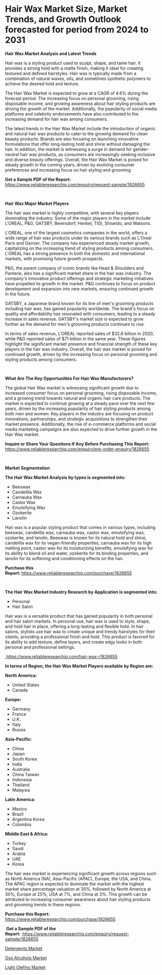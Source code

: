 <p><h1>Hair Wax Market Size, Market Trends, and Growth Outlook forecasted for period from 2024 to 2031</h1></p><p><strong>Hair Wax Market Analysis and Latest Trends</strong></p>
<p><p>Hair wax is a styling product used to sculpt, shape, and tame hair. It provides a strong hold with a matte finish, making it ideal for creating textured and defined hairstyles. Hair wax is typically made from a combination of natural waxes, oils, and sometimes synthetic polymers to achieve the desired hold and texture.</p><p>The Hair Wax Market is expected to grow at a CAGR of 4.6% during the forecast period. The increasing focus on personal grooming, rising disposable income, and growing awareness about hair styling products are driving the growth of the market. Additionally, the popularity of social media platforms and celebrity endorsements have also contributed to the increasing demand for hair wax among consumers.</p><p>The latest trends in the Hair Wax Market include the introduction of organic and natural hair wax products to cater to the growing demand for clean beauty products. Brands are also focusing on launching innovative formulations that offer long-lasting hold and shine without damaging the hair. In addition, the market is witnessing a surge in demand for gender-neutral hair wax products, as consumers are increasingly seeking inclusive and diverse beauty offerings. Overall, the Hair Wax Market is poised for steady growth in the coming years, driven by evolving consumer preferences and increasing focus on hair styling and grooming.</p></p>
<p><strong>Get a Sample PDF of the Report:&nbsp;</strong> <a href="https://www.reliableresearchiq.com/enquiry/request-sample/1826655">https://www.reliableresearchiq.com/enquiry/request-sample/1826655</a></p>
<p>&nbsp;</p>
<p><strong>Hair Wax Major Market Players</strong></p>
<p><p>The hair wax market is highly competitive, with several key players dominating the industry. Some of the major players in the market include L'OREAL, P&G, GATSBY, Beiersdorf, Henkel, TIGI, Shiseido, and Watsons.</p><p>L'OREAL, one of the largest cosmetics companies in the world, offers a wide range of hair wax products under its various brands such as L'Oreal Paris and Garnier. The company has experienced steady market growth, capitalizing on the increasing trend of styling products among consumers. L'OREAL has a strong presence in both the domestic and international markets, with promising future growth prospects.</p><p>P&G, the parent company of iconic brands like Head & Shoulders and Pantene, also has a significant market share in the hair wax industry. The company's innovative product offerings and strategic marketing initiatives have propelled its growth in the market. P&G continues to focus on product development and expansion into new markets, ensuring continued growth in the future.</p><p>GATSBY, a Japanese brand known for its line of men's grooming products including hair wax, has gained popularity worldwide. The brand's focus on quality and affordability has resonated with consumers, leading to a steady increase in sales revenue. GATSBY's market size is expected to grow further as the demand for men's grooming products continues to rise.</p><p>In terms of sales revenue, L'OREAL reported sales of $32.6 billion in 2020, while P&G reported sales of $71 billion in the same year. These figures highlight the significant market presence and financial strength of these key players in the hair wax industry. Overall, the hair wax market is poised for continued growth, driven by the increasing focus on personal grooming and styling products among consumers.</p></p>
<p>&nbsp;</p>
<p><strong>What Are The Key Opportunities For Hair Wax Manufacturers?</strong></p>
<p><p>The global Hair Wax market is witnessing significant growth due to increased consumer focus on personal grooming, rising disposable income, and a growing trend towards natural and organic hair care products. The market is expected to continue growing at a steady pace over the next few years, driven by the increasing popularity of hair styling products among both men and women. Key players in the industry are focusing on product innovations, partnerships, and strategic acquisitions to strengthen their market presence. Additionally, the rise of e-commerce platforms and social media marketing campaigns are also expected to drive further growth in the Hair Wax market.</p></p>
<p><strong>Inquire or Share Your Questions If Any Before Purchasing This Report:</strong> <a href="https://www.reliableresearchiq.com/enquiry/pre-order-enquiry/1826655">https://www.reliableresearchiq.com/enquiry/pre-order-enquiry/1826655</a></p>
<p>&nbsp;</p>
<p><strong>Market Segmentation</strong></p>
<p><strong>The Hair Wax Market Analysis by types is segmented into:</strong></p>
<p><ul><li>Beeswax</li><li>Candelilla Wax</li><li>Carnauba Wax</li><li>Castor Wax</li><li>Emulsifying Wax</li><li>Ozokerite</li><li>Lanolin</li></ul></p>
<p><p>Hair wax is a popular styling product that comes in various types, including beeswax, candelilla wax, carnauba wax, castor wax, emulsifying wax, ozokerite, and lanolin. Beeswax is known for its natural hold and shine, candelilla wax for its vegan-friendly properties, carnauba wax for its high melting point, castor wax for its moisturizing benefits, emulsifying wax for its ability to blend oil and water, ozokerite for its binding properties, and lanolin for its softening and conditioning effects on the hair.</p></p>
<p><strong>Purchase this Report:&nbsp;</strong><a href="https://www.reliableresearchiq.com/purchase/1826655">https://www.reliableresearchiq.com/purchase/1826655</a></p>
<p>&nbsp;</p>
<p><strong>The Hair Wax Market Industry Research by Application is segmented into:</strong></p>
<p><ul><li>Personal</li><li>Hair Salon</li></ul></p>
<p><p>Hair wax is a versatile product that has gained popularity in both personal and hair salon markets. In personal use, hair wax is used to style, shape, and hold hair in place, offering a long-lasting and flexible hold. In hair salons, stylists use hair wax to create unique and trendy hairstyles for their clients, providing a professional finish and hold. This product is favored for its ability to add texture, define layers, and create edgy looks in both personal and professional settings.</p></p>
<p><a href="https://www.reliableresearchiq.com/hair-wax-r1826655">&nbsp;https://www.reliableresearchiq.com/hair-wax-r1826655</a></p>
<p><strong>In terms of Region, the Hair Wax Market Players available by Region are:</strong></p>
<p>
    <p> <strong> North America: </strong>
        <ul>
            <li>United States</li>
            <li>Canada</li>
        </ul>
        </p> 
    <p> <strong> Europe: </strong>
        <ul>
            <li>Germany</li>
            <li>France</li>
            <li>U.K.</li>
            <li>Italy</li>
            <li>Russia</li>
        </ul>
        </p> 
    <p> <strong> Asia-Pacific: </strong>
        <ul>
            <li>China</li>
            <li>Japan</li>
            <li>South Korea</li>
            <li>India</li>
            <li>Australia</li>
            <li>China Taiwan</li>
            <li>Indonesia</li>
            <li>Thailand</li>
            <li>Malaysia</li>
        </ul>
        </p> 
    <p> <strong> Latin America: </strong>
        <ul>
            <li>Mexico</li>
            <li>Brazil</li>
            <li>Argentina Korea</li>
            <li>Colombia</li>
        </ul>
        </p> 
    <p> <strong> Middle East & Africa: </strong>
        <ul>
            <li>Turkey</li>
            <li>Saudi</li>
            <li>Arabia</li>
            <li>UAE</li>
            <li>Korea</li>
        </ul>
    </p>
    </p>
<p><p>The hair wax market is experiencing significant growth across regions such as North America (NA), Asia-Pacific (APAC), Europe, the USA, and China. The APAC region is expected to dominate the market with the highest market share percentage valuation at 35%, followed by North America at 30%, Europe at 25%, USA at 7%, and China at 3%. This growth can be attributed to increasing consumer awareness about hair styling products and grooming trends in these regions.</p></p>
<p><strong>Purchase this Report: </strong><a href="https://www.reliableresearchiq.com/purchase/1826655">https://www.reliableresearchiq.com/purchase/1826655</a></p>
<p>&nbsp;<strong>Get a Sample PDF of the Report:&nbsp;&nbsp;</strong><a href="https://www.reliableresearchiq.com/enquiry/request-sample/1826655">https://www.reliableresearchiq.com/enquiry/request-sample/1826655</a></p>
<p><strong></strong></p>
<p><p><a href="https://medium.com/@eliasman59/global-detergents-market-trends-insights-into-growth-opportunities-and-challenges-forecasted-from-d81003e135f3">Detergents Market</a></p><p><a href="https://medium.com/@tedbrakus/oxo-alcohols-market-global-market-share-and-ranking-overall-sales-and-demand-forecast-2024-9256aff4ee94">Oxo Alcohols Market</a></p><p><a href="https://medium.com/@charityrice1939/global-light-olefins-market-by-product-type-by-application-by-region-and-companies-industry-1a83e92895f8">Light Olefins Market</a></p></p>